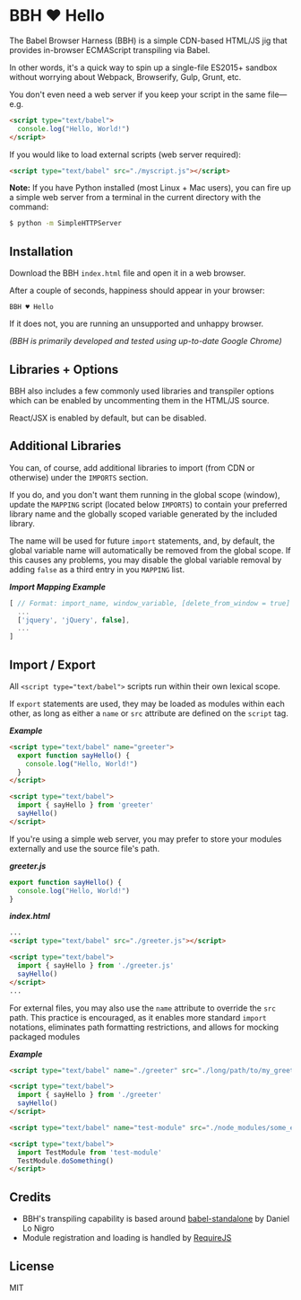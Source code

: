 BBH ♥ Hello
===========

The Babel Browser Harness (BBH) is a simple CDN-based HTML/JS jig that provides
in-browser ECMAScript transpiling via Babel.

In other words, it's a quick way to spin up a single-file ES2015+ sandbox
without worrying about Webpack, Browserify, Gulp, Grunt, etc.

You don't even need a web server if you keep your script in the same file—e.g.
```html
<script type="text/babel">
  console.log("Hello, World!")
</script>
```

If you would like to load external scripts (web server required):
```html
<script type="text/babel" src="./myscript.js"></script>
```

**Note:** If you have Python installed (most Linux + Mac users), you can fire up
a simple web server from a terminal in the current directory with the command:
```sh
$ python -m SimpleHTTPServer
```

Installation
------------
Download the BBH `index.html` file and open it in a web browser.

After a couple of seconds, happiness should appear in your browser:
```
BBH ♥ Hello
```

If it does not, you are running an unsupported and unhappy browser.

*(BBH is primarily developed and tested using up-to-date Google Chrome)*

Libraries + Options
-------------------
BBH also includes a few commonly used libraries and transpiler options
which can be enabled by uncommenting them in the HTML/JS source.

React/JSX is enabled by default, but can be disabled.

Additional Libraries
--------------------
You can, of course, add additional libraries to import (from CDN or otherwise)
under the `IMPORTS` section.

If you do, and you don't want them running in the global scope (window), update
the `MAPPING` script (located below `IMPORTS`) to contain your preferred library
name and the globally scoped variable generated by the included library.

The name will be used for future `import` statements, and, by default, the
global variable name will automatically be removed from the global scope. If
this causes any problems, you may disable the global variable removal by adding
`false` as a third entry in you `MAPPING` list.

***Import Mapping Example***
```js
[ // Format: import_name, window_variable, [delete_from_window = true]
  ...
  ['jquery', 'jQuery', false],
  ...
]
```

Import / Export
---------------

All `<script type="text/babel">` scripts run within their own lexical scope.

If `export` statements are used, they may be loaded as modules within each
other, as long as either a `name` or `src` attribute are defined on the `script`
tag.

***Example***
```html
<script type="text/babel" name="greeter">
  export function sayHello() {
    console.log("Hello, World!")
  }
</script>

<script type="text/babel">
  import { sayHello } from 'greeter'
  sayHello()
</script>
```

If you're using a simple web server, you may prefer to store your modules
externally and use the source file's path.

***greeter.js***
```js
export function sayHello() {
  console.log("Hello, World!")
}
```

***index.html***
```html
...
<script type="text/babel" src="./greeter.js"></script>

<script type="text/babel">
  import { sayHello } from './greeter.js'
  sayHello()
</script>
...
```

For external files, you may also use the `name` attribute to override the `src`
path. This practice is encouraged, as it enables more standard `import`
notations, eliminates path formatting restrictions, and allows for mocking
packaged modules

***Example***
```html
<script type="text/babel" name="./greeter" src="./long/path/to/my_greeter.js"></script>

<script type="text/babel">
  import { sayHello } from './greeter'
  sayHello()
</script>

<script type="text/babel" name="test-module" src="./node_modules/some_es6_module/index.js"></script>

<script type="text/babel">
  import TestModule from 'test-module'
  TestModule.doSomething()
</script>
```

Credits
-------
* BBH's transpiling capability is based around [babel-standalone](https://github.com/Daniel15/babel-standalone)
by Daniel Lo Nigro
* Module registration and loading is handled by
[RequireJS](http://requirejs.org/)

License
-------
MIT
